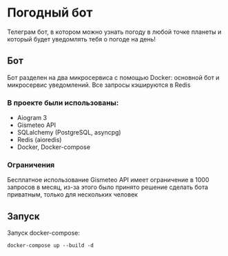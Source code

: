 # Погодный бот

Телеграм бот, в котором можно узнать погоду в любой точке планеты и который будет уведомлять тебя о погоде на день!


## Бот

Бот разделен на два микросервиса с помощью Docker: основной бот и микросервис уведомлений. Все запросы кэшируются в Redis

### В проекте были использованы: 
- Aiogram 3
- Gismeteo API
- SQLalchemy (PostgreSQL, asyncpg)
- Redis (aioredis)
- Docker, Docker-compose


### Ограничения

Бесплатное использование Gismeteo API имеет ограничение в 1000 запросов в месяц, из-за этого было принято решение сделать бота приватным, только для нескольких человек


## Запуск

Запуск docker-compose:
```
docker-compose up --build -d
```